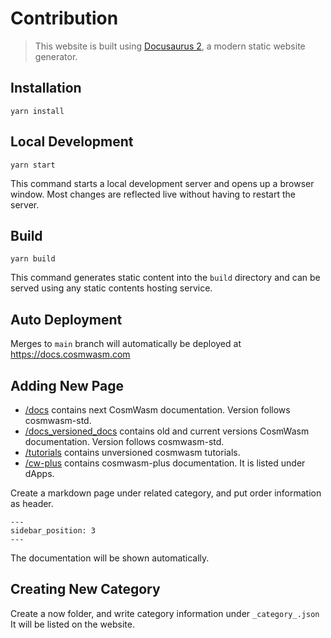 # Contribution

> This website is built using [Docusaurus 2](https://docusaurus.io/), a modern static website generator.

## Installation

```console
yarn install
```

## Local Development

```console
yarn start
```

This command starts a local development server and opens up a browser window. Most changes are reflected live
without having to restart the server.

## Build

```console
yarn build
```

This command generates static content into the `build` directory and can be served using any static contents hosting service.

## Auto Deployment

Merges to `main` branch will automatically be deployed at https://docs.cosmwasm.com

## Adding New Page

- [/docs](docs) contains next CosmWasm documentation. Version follows cosmwasm-std.
- [/docs_versioned_docs](docs_versioned_docs) contains old and current versions CosmWasm documentation. Version follows
  cosmwasm-std.
- [/tutorials](tutorials) contains unversioned cosmwasm tutorials.
- [/cw-plus](cw-plus) contains cosmwasm-plus documentation. It is listed under dApps.

Create a markdown page under related category, and put order information as header.
```
---
sidebar_position: 3
---
```
The documentation will be shown automatically.

## Creating New Category

Create a now folder, and write category information under `_category_.json`
It will be listed on the website.

